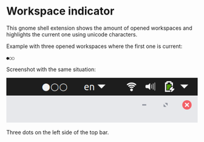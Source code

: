 # Workspace indicator 

This gnome shell extension shows the amount of opened workspaces and highlights the current one using unicode characters.

Example with three opened workspaces where the first one is current:

    ●○○

Screenshot with the same situation:

![screenshot](assets/screenshot.png)

Three dots on the left side of the top bar.